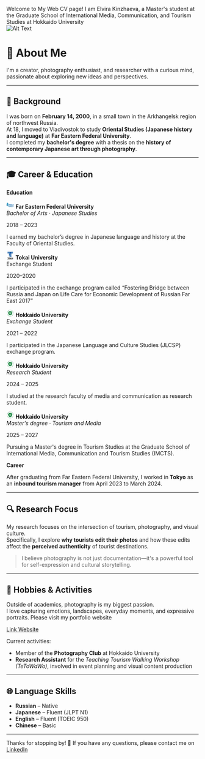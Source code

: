 
Welcome to My Web CV page! I am Elvira Kinzhaeva, a Master's student at the Graduate School of International Media, Communication, and Tourism Studies at Hokkaido University  
![Alt Text](photo.ptofile.ella.jpg.JPG)

# 👋 About Me

I'm a creator, photography enthusiast, and researcher with a curious mind, passionate about exploring new ideas and perspectives.

---

## 📍 Background

I was born on **February 14, 2000**, in a small town in the Arkhangelsk region of northwest Russia.  
At 18, I moved to Vladivostok to study **Oriental Studies (Japanese history and language)** at **Far Eastern Federal University**.  
I completed my **bachelor's degree** with a thesis on the **history of contemporary Japanese art through photography**.

---

## 🎓 Career & Education
**Education**

<img src="fefu.jpg" width="20"/> **Far Eastern Federal University**  
*Bachelor of Arts · Japanese Studies*  

2018 – 2023  

I earned my bachelor’s degree in Japanese language and history at the Faculty of Oriental Studies.

<img src="tokai.jpg" width="20"/> **Tokai University**  
Exchange Student

2020–2020

I participated in the exchange program called “Fostering Bridge between Russia and Japan on Life Care for Economic Development of Russian Far East 2017”


<img src="hokudai.jpg" width="20"/> **Hokkaido University**  
*Exchange Student*  

2021 – 2022  

I participated in the Japanese Language and Culture Studies (JLCSP) exchange program.

<img src="hokudai.jpg" width="20"/> **Hokkaido University**  
*Research Student* 

2024 – 2025  

I studied at the research faculty of media and communication as research student.

<img src="hokudai.jpg" width="20"/> **Hokkaido University**  
*Master's degree · Tourism and Media*  

2025 – 2027  

Pursuing a Master's degree in Tourism Studies at the Graduate School of International Media, Communication and Tourism Studies (IMCTS).

**Career**

After graduating from Far Eastern Federal University, I worked in **Tokyo** as an **inbound tourism manager** from April 2023 to March 2024.  

---

## 🔍 Research Focus

My research focuses on the intersection of tourism, photography, and visual culture.  
Specifically, I explore **why tourists edit their photos** and how these edits affect the **perceived authenticity** of tourist destinations.

> I believe photography is not just documentation—it's a powerful tool for self-expression and cultural storytelling.

---

## 📸 Hobbies & Activities

Outside of academics, photography is my biggest passion.  
I love capturing emotions, landscapes, everyday moments, and expressive portraits.
Please visit my portfolio website

[Link Website](https://elvirakinzhaevag5.wixsite.com/photo-portfolio?fbclid=PAQ0xDSwL6_pBleHRuA2FlbQIxMQABp8KNNx-tvE9h4OrkfzU4FbeXrQCxg50EDOf9qF8jHSGz6Zhx2v5TRTa_qTNH_aem_yNRHRVb0H0QepwLpWm0rEA)


Current activities:
- Member of the **Photography Club** at Hokkaido University
- **Research Assistant** for the *Teaching Tourism Walking Workshop (TeToWaWo)*, involved in event planning and visual content production

---

## 🌐 Language Skills

- **Russian** – Native  
- **Japanese** – Fluent (JLPT N1)  
- **English** – Fluent (TOEIC 950)  
- **Chinese** – Basic

---

Thanks for stopping by! 🌿
If you have any questions, please contact me on [LinkedIn](https://www.linkedin.com/in/elvira-kinzhaeva-a17514374?utm_source=share&utm_campaign=share_via&utm_content=profile&utm_medium=ios_app)
